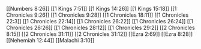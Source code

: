 [[Numbers 8:26]]
[[1 Kings 7:51]]
[[1 Kings 14:26]]
[[1 Kings 15:18]]
[[1 Chronicles 9:26]]
[[1 Chronicles 9:28]]
[[1 Chronicles 18:11]]
[[1 Chronicles 22:3]]
[[1 Chronicles 22:14]]
[[1 Chronicles 26:22]]
[[1 Chronicles 26:24]]
[[1 Chronicles 26:26]]
[[1 Chronicles 28:12]]
[[1 Chronicles 29:2]]
[[2 Chronicles 8:15]]
[[2 Chronicles 31:11]]
[[2 Chronicles 31:12]]
[[Ezra 2:69]]
[[Ezra 8:28]]
[[Nehemiah 12:44]]
[[Malachi 3:10]]
